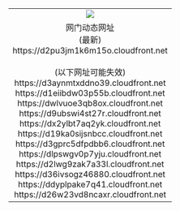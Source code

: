 ﻿<table>
  <tr></tr>
  <tr><td colspan=2 align=center><img src="https://d2pu3jm1k6m15o.cloudfront.net/Up/oGate.jpg" /></td></tr>
  <tr><td colspan=2 align=center>网门动态网址<br/>(最新)
<br>https://d2pu3jm1k6m15o.cloudfront.net
<br/><br/>(以下网址可能失效)
<br>https://d3aynmtxddno39.cloudfront.net
<br>https://d1eiibdw03p55b.cloudfront.net
<br>https://dwlvuoe3qb8ox.cloudfront.net
<br>https://d9ubswi4st27r.cloudfront.net
<br>https://dx2ylbt7aq2yk.cloudfront.net
<br>https://d19ka0sijsnbcc.cloudfront.net
<br>https://d3gprc5dfpdbb6.cloudfront.net
<br>https://dlpswgv0p7yju.cloudfront.net
<br>https://d2lwg9zak7a33l.cloudfront.net
<br>https://d36ivsogz46880.cloudfront.net
<br>https://ddyplpake7q41.cloudfront.net
<br>https://d26w23vd8ncaxr.cloudfront.net
    </td>
  </tr>
</table>
